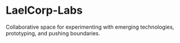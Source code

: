 # LaelCorp-Labs
Collaborative space for experimenting with emerging technologies, prototyping, and pushing boundaries.
